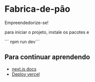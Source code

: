 # Fabrica-de-pão

Empreendedorize-se!

para iniciar o projeto, instale os pacotes e 

´´´ npm run dev´´´

## Para continuar aprendendo
- [next.js docs](https://nextjs.org/learn/foundations/about-nextjs?utm_source=next-site&utm_medium=homepage-cta&utm_campaign=home)
- [Deploy vercel](https://vercel.com/)

